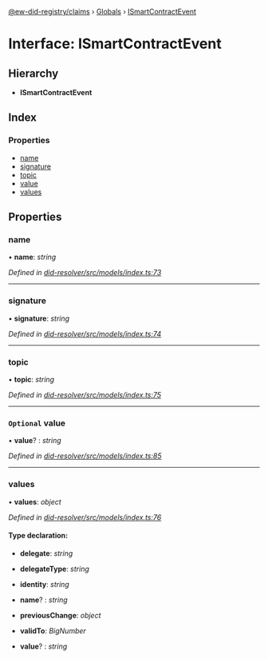 [@ew-did-registry/claims](../README.md) › [Globals](../globals.md) › [ISmartContractEvent](ismartcontractevent.md)

# Interface: ISmartContractEvent

## Hierarchy

* **ISmartContractEvent**

## Index

### Properties

* [name](ismartcontractevent.md#name)
* [signature](ismartcontractevent.md#signature)
* [topic](ismartcontractevent.md#topic)
* [value](ismartcontractevent.md#optional-value)
* [values](ismartcontractevent.md#values)

## Properties

###  name

• **name**: *string*

*Defined in [did-resolver/src/models/index.ts:73](https://github.com/energywebfoundation/ew-did-registry/blob/8eb572c/packages/did-resolver/src/models/index.ts#L73)*

___

###  signature

• **signature**: *string*

*Defined in [did-resolver/src/models/index.ts:74](https://github.com/energywebfoundation/ew-did-registry/blob/8eb572c/packages/did-resolver/src/models/index.ts#L74)*

___

###  topic

• **topic**: *string*

*Defined in [did-resolver/src/models/index.ts:75](https://github.com/energywebfoundation/ew-did-registry/blob/8eb572c/packages/did-resolver/src/models/index.ts#L75)*

___

### `Optional` value

• **value**? : *string*

*Defined in [did-resolver/src/models/index.ts:85](https://github.com/energywebfoundation/ew-did-registry/blob/8eb572c/packages/did-resolver/src/models/index.ts#L85)*

___

###  values

• **values**: *object*

*Defined in [did-resolver/src/models/index.ts:76](https://github.com/energywebfoundation/ew-did-registry/blob/8eb572c/packages/did-resolver/src/models/index.ts#L76)*

#### Type declaration:

* **delegate**: *string*

* **delegateType**: *string*

* **identity**: *string*

* **name**? : *string*

* **previousChange**: *object*

* **validTo**: *BigNumber*

* **value**? : *string*
